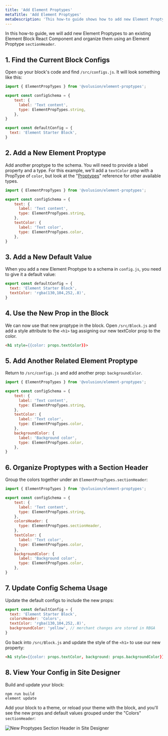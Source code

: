 ```yaml
---
title: 'Add Element Proptypes'
metaTitle: 'Add Element Proptypes'
metaDescription: 'This how-to guide shows how to add new Element Proptypes to an existing Element Block React Component and organize them using an Element Proptype sectionHeader.'
---
```


In this how-to guide, we will add new Element Proptypes to an existing Element Block React Component and organize them using an Element Proptype `sectionHeader`.

## 1. Find the Current Block Configs

Open up your block's code and find `/src/configs.js`. It will look something like this:

```javascript
import { ElementPropTypes } from '@volusion/element-proptypes';

export const configSchema = {
    text: {
      label: 'Text content',
      type: ElementPropTypes.string,
    },
}

export const defaultConfig = {
  text: 'Element Starter Block',
}
```

## 2. Add a New Element Proptype

Add another proptype to the schema. You will need to provide a label property and a type. For this example, we'll add a `textColor` prop with a PropType of `color`, but look at the "[Proptypes](/references/proptypes)" reference for other available types.

```javascript
import { ElementPropTypes } from '@volusion/element-proptypes';

export const configSchema = {
    text: {
      label: 'Text content',
      type: ElementPropTypes.string,
    },
    textColor: {
      label: 'Text color',
      type: ElementPropTypes.color,
    },
}
```

## 3. Add a New Default Value

When you add a new Element Proptype to a schema in `config.js`, you need to give it a default value:

```javascript
export const defaultConfig = {
  text: 'Element Starter Block',
  textColor: 'rgba(130,104,252,.8)',
}
```

## 4. Use the New Prop in the Block

We can now use that new proptype in the block. Open `/src/Block.js` and add a style attribute to the `<h1>` tag assigning our new textColor prop to the color.

```html
<h1 style={{color: props.textColor}}>
```

## 5. Add Another Related Element Proptype

Return to `/src/configs.js` and add another prop: `backgroundColor`.

```javascript
import { ElementPropTypes } from '@volusion/element-proptypes';

export const configSchema = {
    text: {
      label: 'Text content',
      type: ElementPropTypes.string,
    },
    textColor: {
      label: 'Text color',
      type: ElementPropTypes.color,
    },
    backgroundColor: {
      label: 'Background color',
      type: ElementPropTypes.color,
    },
}
```

## 6. Organize Proptypes with a Section Header

Group the colors together under an `ElementPropTypes.sectionHeader`:

```javascript
import { ElementPropTypes } from '@volusion/element-proptypes';

export const configSchema = {
    text: {
      label: 'Text content',
      type: ElementPropTypes.string,
    },
    colorsHeader: {
      type: ElementPropTypes.sectionHeader,
    },
    textColor: {
      label: 'Text color',
      type: ElementPropTypes.color,
    },
    backgroundColor: {
      label: 'Background color',
      type: ElementPropTypes.color,
    },
}
```

## 7. Update Config Schema Usage

Update the default configs to include the new props:

```javascript
export const defaultConfig = {
  text: 'Element Starter Block',
  colorsHeader: 'Colors',
  textColor: 'rgba(130,104,252,.8)',
  backgroundColor: 'yellow', // merchant changes are stored in RBGA
}
```

Go back into `/src/Block.js` and update the style of the `<h1>` to use our new property:

```html
<h1 style={{color: props.textColor, background: props.backgroundColor}}>
```

## 8. View Your Config in Site Designer

Build and update your block:

```shell
npm run build
element update
```

Add your block to a theme, or reload your theme with the block, and you'll see the new props and default values grouped under the "Colors" `sectionHeader`:

![New Proptypes Section Header in Site Designer](newSectionHeaderSiteDesigner.png)
